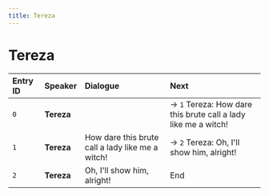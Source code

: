 ```yaml
---
title: Tereza
---
```


# Tereza


| Entry ID | Speaker | Dialogue | Next |
| :------- | :------ | :------- | :------------ |
| `0` | **Tereza** |  | → `1` Tereza: How dare this brute call a lady like me a witch\! |
| `1` | **Tereza** | How dare this brute call a lady like me a witch\! | → `2` Tereza: Oh, I'll show him, alright\! |
| `2` | **Tereza** | Oh, I'll show him, alright\! | End |
